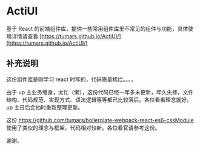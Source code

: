 # ActiUI
基于 React 的前端组件库，提供一些常用组件库里不常见的组件与功能，具体使用详情请查看 [https://tumars.github.io/ActiUI/](https://tumars.github.io/ActiUI/)

## 补充说明
这份组件库是刚学习 react 时写的，代码质量稀烂。。。。

由于 up 主业务缠身，太忙（懒），这份代码已经一年多未更新，年久失修，文件结构、代码规范、实现方式、语法逻辑等等都已比较落后。各位看看理念就好。up 主日后会抽时重新整理更新。

这份 https://github.com/tumars/boilerplate-webpack-react-es6-cssModule 使用了类似的理念与框架，代码相对较新。各位看官请参考这份。

谢谢。
<!-- 待 up 主有空时再更新本组件库吧。 -->


